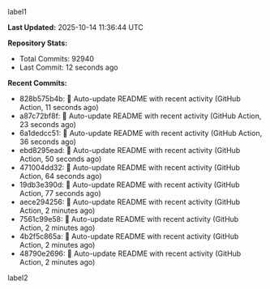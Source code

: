 
label1 
<!-- ACTIVITY_START -->
**Last Updated:** 2025-10-14 11:36:44 UTC

**Repository Stats:**
- Total Commits: 92940
- Last Commit: 12 seconds ago

**Recent Commits:**
- 828b575b4b: 🤖 Auto-update README with recent activity (GitHub Action, 11 seconds ago)
- a87c72bf8f: 🤖 Auto-update README with recent activity (GitHub Action, 23 seconds ago)
- 6a1dedcc51: 🤖 Auto-update README with recent activity (GitHub Action, 36 seconds ago)
- ebd8295ead: 🤖 Auto-update README with recent activity (GitHub Action, 50 seconds ago)
- 471004dd32: 🤖 Auto-update README with recent activity (GitHub Action, 64 seconds ago)
- 19db3e390d: 🤖 Auto-update README with recent activity (GitHub Action, 77 seconds ago)
- aece294256: 🤖 Auto-update README with recent activity (GitHub Action, 2 minutes ago)
- 7561c99e58: 🤖 Auto-update README with recent activity (GitHub Action, 2 minutes ago)
- 4b2f5c865a: 🤖 Auto-update README with recent activity (GitHub Action, 2 minutes ago)
- 48790e2696: 🤖 Auto-update README with recent activity (GitHub Action, 2 minutes ago)
<!-- ACTIVITY_END -->

label2

